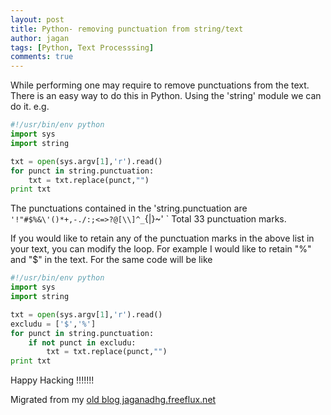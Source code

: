 ```yaml
---
layout: post
title: Python- removing punctuation from string/text
author: jagan
tags: [Python, Text Processsing]
comments: true
---
```

While performing one may require to remove punctuations from the text. There is an easy way to do this in Python. Using the 'string' module we can do it. 
e.g.

```python
#!/usr/bin/env python
import sys
import string

txt = open(sys.argv[1],'r').read()
for punct in string.punctuation:
    txt = txt.replace(punct,"")
print txt

```

The punctuations contained in the 'string.punctuation are 
` '!"#$%&\'()*+,-./:;<=>?@[\\]^_`{|}~' `
Total 33 punctuation marks.

If you would like to retain any of the punctuation marks in the above list in your text, you can modify the loop. For example I would like to retain "%" and "$" in the text. For the same code will be like 

```python
#!/usr/bin/env python
import sys
import string

txt = open(sys.argv[1],'r').read()
excludu = ['$','%']
for punct in string.punctuation:
    if not punct in excludu:
        txt = txt.replace(punct,"")
print txt

```

Happy Hacking !!!!!!!


Migrated from my [old blog jaganadhg.freeflux.net](https://web.archive.org/web/20160323193721/http://jaganadhg.freeflux.net/blog)
